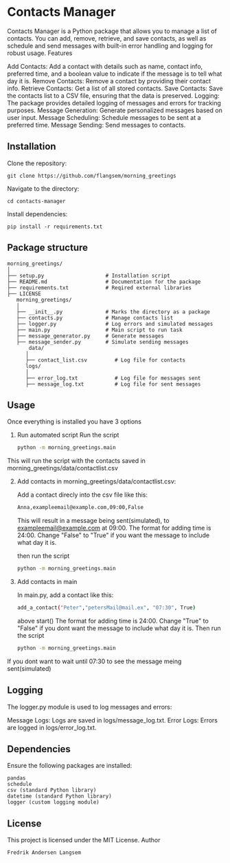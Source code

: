 # Contacts Manager

Contacts Manager is a Python package that allows you to manage a list of contacts. You can add, remove, retrieve, and save contacts, as well as schedule and send messages with built-in error handling and logging for robust usage.
Features

Add Contacts: Add a contact with details such as name, contact info, preferred time, and a boolean value to indicate if the message is to tell what day it is.
Remove Contacts: Remove a contact by providing their contact info.
Retrieve Contacts: Get a list of all stored contacts.
Save Contacts: Save the contacts list to a CSV file, ensuring that the data is preserved.
Logging: The package provides detailed logging of messages and errors for tracking purposes.
Message Generation: Generate personalized messages based on user input.
Message Scheduling: Schedule messages to be sent at a preferred time.
Message Sending: Send messages to contacts.

## Installation
Clone the repository:

    git clone https://github.com/flangsem/morning_greetings


Navigate to the directory:

    cd contacts-manager


Install dependencies:

    pip install -r requirements.txt
    
## Package structure
```
morning_greetings/
│
├── setup.py                    # Installation script
├── README.md                   # Documentation for the package
├── requirements.txt            # Reqired external libraries
├── LICENSE
   morning_greetings/
   │
   ├── __init__.py              # Marks the directory as a package
   ├── contacts.py              # Manage contacts list
   ├── logger.py                # Log errors and simulated messages
   ├── main.py                  # Main script to run task
   ├── message_generator.py     # Generate messages
   ├── message_sender.py        # Simulate sending messages
       data/
      │
      ├── contact_list.csv         # Log file for contacts
      logs/
      │
      ├── error_log.txt            # Log file for messages sent
      ├── message_log.txt          # Log file for sent messages
```

## Usage
Once everything is installed you have 3 options

1. Run automated script
Run the script
     ```bash
    python -m morning_greetings.main
     ```
This will run the script with the contacts saved in morning_greetings/data/contactlist.csv

2. Add contacts in morning_greetings/data/contactlist.csv:

    Add a contact direcly into the csv file like this:
   
    ```bash
    Anna,exampleemail@example.com,09:00,False
   ```
    This will result in a message being sent(simulated), to exampleemail@example.com at 09:00.
    The format for adding time is 24:00.
    Change "False" to "True" if you want the message to include what day it is.

    then run the script
    ```bash
   python -m morning_greetings.main
   ```

3. Add contacts in main

    In main.py, add a contact like this:
    ```bash
    add_a_contact("Peter","petersMail@mail.ex", "07:30", True)
    ```
    above start()
    The format for adding time is 24:00.
    Change "True" to "False" if you dont want the message to include what day it is.
    Then run the script
    ```bash
    python -m morning_greetings.main
    ```

If you dont want to wait until 07:30 to see the message meing sent(simulated)

## Logging

The logger.py module is used to log messages and errors:

Message Logs: Logs are saved in logs/message_log.txt.
Error Logs: Errors are logged in logs/error_log.txt.

## Dependencies

Ensure the following packages are installed:

    pandas
    schedule
    csv (standard Python library)
    datetime (standard Python library)
    logger (custom logging module)


## License

This project is licensed under the MIT License.
Author

    Fredrik Andersen Langsem

